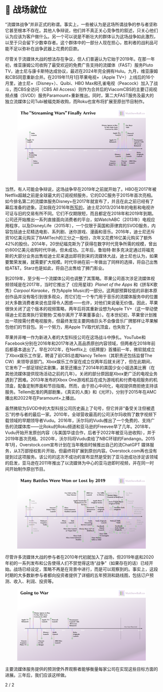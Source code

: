 # 🏹 战场就位

&#x20;“流媒体战争”并非正式的称谓。事实上，一些被认为是这场所谓战争的参与者坚称它甚至根本不存在。其他人争辩说，他们并不真正关心竞争性的叙述，只关心他们认为应该为客户做什么。另一个可以说是不断壮大的群体认为这场战争如此激烈，以至于只会留下少数幸存者。这个群体中的一部分人现在担心，胜利者的战利品可能不足以弥补在战争武器上花费的巨款。

尽管关于流媒体大战的想法存在争议，但人们普遍认为它始于2019年。在那一年初，维亚康姆公司收购了最受欢迎的免费广告支持的流媒体（FAST）服务Pluto TV，迪士尼与康卡斯特达成协议，最迟在2024年完全拥有Hulu。九月，维亚康姆和CBS同意重新合并。在2019年11月1日苹果电视+（Apple TV+）上线后的16个月里，迪士尼+（Disney+）、Quibi、HBO Max和孔雀电视（Peacock）加入了战斗，而CBS全访问（CBS All Access）则作为合并后的ViacomCBS的主要订阅视频点播（SVOD）服务Paramount+重新推出。同时，第二大FAST服务及最大的独立流媒体公司Tubi被福克斯收购，而Roku也宣布将扩展至原创节目制作。

<figure><img src="../.gitbook/assets/image (4) (1).png" alt=""><figcaption></figcaption></figure>

当然，有人可能会争辩说，这场战争早在2019年之前就开始了。HBO在2017年被Netflix超越之前是全球最大的订阅视频服务，它的D2C服务于2015年首次亮相。如今排名第二的流媒体服务Disney+在2017年就宣布了，并且在此之前已经有了幕后准备的迹象。正如我在2016年[所写的](https://web.archive.org/web/20200920013306/https:/redef.com/original/disney-as-a-service-why-disney-is-closer-than-ever-to-walts-60-year-old-vision)，迪士尼2013/2014年的电影和电视许可证与旧的交易有所不同。它们不仅期限短，而且都定在2018年和2019年到期。公司还开始推出一系列直接面向消费者的平台，如WatchABC（2013年）电视应用程序，以及DisneyLife（2015年），一个仅限于英国和菲律宾的SVOD服务，内容包括迪士尼精选电影、系列剧、迷你游戏、漫画和音乐。2016年，迪士尼还斥资10亿美元购买了BAMTech的三分之一股份，次年又花费16亿美元购买了额外42%的股份。2014年，20世纪福克斯为了获得在数字时代竞争所需的规模，曾出价800亿美元收购时代华纳，但未成功。三年后，鲁珀特·默多克决定通过将福克斯的大部分业务出售给迪士尼来退出即将到来的流媒体大战，迪士尼也认为，如果要繁荣发展，就需要扩大规模。时代华纳在前一年做出了同样的选择，将自己出售给AT\&T。Starz也是如此，将自己出售给了狮门影业。

到2019年，至少有一个流媒体公司也调整了其策略。苹果公司首次涉足流媒体视频领域是在2017年，当时它推出了《应用星球》_Planet of the Apps_ 和《拼车K歌秀》_Carpool Karaoke_，作为Apple Music的一部分。这两部预算较低的非剧本原创作品并没有吸引到很多观众，而它们在一个专门用于音乐的流媒体服务中的位置对大多数消费者来说也显得令人困惑——也许，对他们来说毫无价值。因此，苹果很快关闭了这个版本的视频策略，两年后将其重新设想为Apple TV+（这一举动使得迪士尼首席执行官鲍勃·艾格尔离开了苹果董事会）。在本世纪初，苹果曾计划推出一项按需付费电视服务，但最终发现主要网络巨头不会像音乐厂牌那样让苹果解包他们的节目包。另一个努力，用Apple TV取代机顶盒，也失败了。

苹果并非唯一作为新进入者的大型科技公司在这场战斗中挣扎。YouTube和Facebook分别在2016年和2017年进入高品质原创内容领域，但两者在2018年前后都基本退出了。早在2012年，在Netflix上《纸牌屋》首播前一年，微软就成立了Xbox娱乐工作室，聘请了前CBS总裁Nancy Tellem（其职责还包括监督The CW）来领导该部门。Xbox娱乐工作室在成立仅两年后就关闭了，但在此期间，它发布了一部足球纪实剧集，甚至还播出了2014年的美国少女小姐选美比赛（在其他流媒体提供现场活动之前的几年）。关闭的部分原因是Xbox更广泛的电视业务遇到了困难。2013年发布的Xbox One游戏机旨在成为游戏机和付费电视服务的机顶盒，配备定制界面和节目指南。然而，由于担心中间化，电视提供商拒绝支持该服务。Tellem批准的两部剧集，《真实的人类》和《光环》，分别于2015年在AMC播出和2022年在Paramount+上播出。

虽然微软为SVOD中的大型科技公司历史画上了句号，但它并非“备受关注但被遗忘”的参与者的最后一家。2010年，全球营收最高的公司沃尔玛收购了数字视频下载领域的早期领导者Vudu。2016年，沃尔玛的Vudu推出了一个免费的、支持广告的流媒体库——比Roku的Roku频道和亚马逊的Freevee早了几年。2018年，Vudu开始开发原创内容（与美国华谊合作，后者于2022年被亚马逊收购），并于2019年首次亮相。2020年，沃尔玛将Vudu卖给了NBC环球的Fandango。2015年1月，Overstock.com宣布计划在当年晚些时候推出自己的流ChatGPT 媒体服务，从3万部授权影片开始，但最终将扩展到原创内容。Overstock.com再也没有提到过这项服务。该公司的这次不成功的宣布显然是受到了亚马逊成功涉足该领域的启发，亚马逊在2011年推出了以流媒体为中心的亚马逊即时视频，并在同一时间开始制作原创节目。

<figure><img src="../.gitbook/assets/image (3) (1).png" alt=""><figcaption></figcaption></figure>

尽管许多流媒体大战的参与者在2010年代初就加入了战场，但2019年底和2020年初的一系列发布和公告使得人们不禁觉得这场“战争”（如果存在的话）已经开始。战场已经设定，策略不再是在背景中进行，而是可以观察到的。事实上，这段时期的大多数新参与者都向投资者提供了详细的五年预测和路线图，包括订户预测、收入、利润、投资等。

<figure><img src="../.gitbook/assets/image (11) (1).png" alt=""><figcaption></figcaption></figure>

主要流媒体服务提供的预测使外界观察者能够衡量每家公司在实现这些目标方面的进展。三年后，我们应该这样做。

2 / 2
